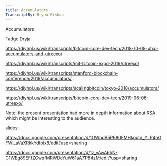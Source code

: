 ```yaml
---
title: Accumulators
TranscriptBy: Bryan Bishop
---
```


Accumulators

Tadge Dryja

<https://diyhpl.us/wiki/transcripts/bitcoin-core-dev-tech/2018-10-08-utxo-accumulators-and-utreexo/>

<https://diyhpl.us/wiki/transcripts/mit-bitcoin-expo-2019/utreexo/>

<https://diyhpl.us/wiki/transcripts/stanford-blockchain-conference/2019/accumulators/>

<https://diyhpl.us/wiki/transcripts/scalingbitcoin/tokyo-2018/accumulators/>

<https://diyhpl.us/wiki/transcripts/bitcoin-core-dev-tech/2019-06-06-utreexo/>

Note: the present presentation had more in depth information about RSA which might be interesting to the audience.

slides:

<https://docs.google.com/presentation/d/1OWhdB5P680FMHkoutd_YLP4hGFWI_aVaXRkkYdfoix8/edit?usp=sharing>

<https://docs.google.com/presentation/d/1z_vAwA6hN-C1WEg89EFfZCwqfMRWDcYuW61aA7P84zM/edit?usp=sharing>

